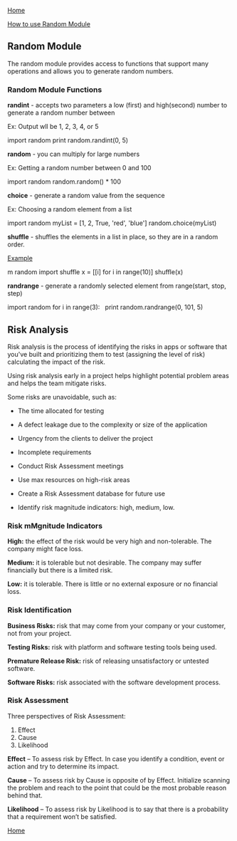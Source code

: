 [Home](../README.md) 

[How to use Random Module](https://www.pythonforbeginners.com/random/how-to-use-the-random-module-in-python)

## Random Module

The random module provides access to functions that support many operations and allows you to generate random numbers.

### Random Module Functions

**randint** - accepts two parameters a low (first) and high(second) number to generate a random number between

Ex: Output wll be 1, 2, 3, 4, or 5

import random
print random.randint(0, 5)

**random** - you can multiply for large numbers

Ex: Getting a random number between 0 and 100

import random
random.random() * 100

**choice** - generate a random value from the sequence

Ex: Choosing a random element from a list

import random
myList = [1, 2, True, 'red', 'blue']
random.choice(myList)

**shuffle** - shuffles the elements in a list in place, so they are in a random order.

[Example](https://stackoverflow.com/questions/976882/shuffling-a-list-of-objects)

m random import shuffle
x = [[i] for i in range(10)]
shuffle(x)

**randrange** - generate a randomly selected element from range(start, stop, step)

import random
for i in range(3):
&nbsp;&nbsp;print random.randrange(0, 101, 5)

## Risk Analysis

Risk analysis is the process of identifying the risks in apps or software that you've built and prioritizing them to test (assigning the level of risk) calculating the impact of the risk.

Using risk analysis early in a project helps highlight potential problem areas and helps the team mitigate risks.

Some risks are unavoidable, such as:

- The time allocated for testing
- A defect leakage due to the complexity or size of the application
- Urgency from the clients to deliver the project
- Incomplete requirements

- Conduct Risk Assessment meetings
- Use max resources on high-risk areas
- Create a Risk Assessment database for future use
- Identify risk magnitude indicators: high, medium, low.

### Risk mMgnitude Indicators

**High:** the effect of the risk would be very high and non-tolerable. The company might face loss.

**Medium:** it is tolerable but not desirable. The company may suffer financially but there is a limited risk.

**Low:** it is tolerable. There is little or no external exposure or no financial loss.

### Risk Identification

**Business Risks:** risk that may come from your company or your customer, not from your project.

**Testing Risks:** risk with platform and software testing tools being used.

**Premature Release Risk:** risk of releasing unsatisfactory or untested software.

**Software Risks:** risk associated with the software development process.

### Risk Assessment

Three perspectives of Risk Assessment:

1. Effect
1. Cause
1. Likelihood

**Effect** – To assess risk by Effect. In case you identify a condition, event or action and try to determine its impact.

**Cause** – To assess risk by Cause is opposite of by Effect. Initialize scanning the problem and reach to the point that could be the most probable reason behind that.

**Likelihood** – To assess risk by Likelihood is to say that there is a probability that a requirement won’t be satisfied.

[Home](../README.md) 